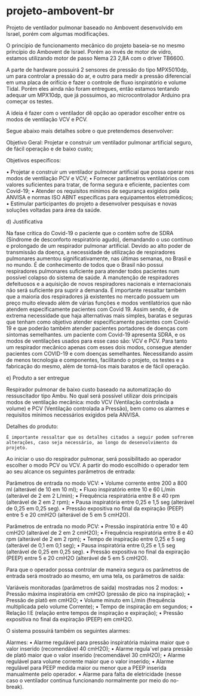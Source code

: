 # projeto-ambovent-br
Projeto de ventilador pulmonar baseado no Ambovent desenvolvido em Israel, porém com algumas modificações.

O princípio de funcionamento mecânico do projeto baseia-se no mesmo princípio do Ambovent de Israel. Porém ao invés de motor de vidro, estamos utilizando motor de passo Nema 23 2,8A com o driver TB6600.

A parte de hardware possuirá 2 sensores de pressão do tipo MPX5010dp, um para controlar a pressão do ar, e outro para medir a pressão diferencial em uma placa de orifício e fazer o controle de fluxo isnpiratório e volume Tidal. Porém eles ainda não foram entregues, então estamos tentando adequar um MPX10dp, que já possuimos, ao microcontrolador Arduino pra começar os testes.

A ideia é fazer com o ventilador dê opção ao operador escolher entre os modos de ventilação VCV e PCV.

Segue abaixo mais detalhes sobre o que pretendemos desenvolver:

Objetivo Geral: Projetar e construir um ventilador pulmonar artificial seguro, de fácil operação e de baixo custo;

Objetivos específicos:

•	Projetar e construir um ventilador pulmonar artificial que possa operar nos modos de ventilação PCV e VCV; 
•	Fornecer parâmetros ventilatórios com valores suficientes para tratar, de forma segura e eficiente, pacientes com Covid-19;
•	Atender os requisitos mínimos de segurança exigidos pela ANVISA e normas ISO ABNT específicas para equipamentos eletromédicos;
•	Estimular participantes do projeto a desenvolver pesquisas e novas soluções voltadas para área da saúde.


d) Justificativa 

Na fase crítica do Covid-19 o paciente que o contém sofre de SDRA (Síndrome de desconforto respiratório agudo), demandando o uso contínuo e prolongado de um respirador pulmonar artificial. Devido ao alto poder de transmissão da doença, a necessidade de utilização de respiradores pulmonares aumentou significativamente, nas últimas semanas, no Brasil e no mundo. É de conhecimento de todos que o Brasil não possui respiradores pulmonares suficiente para atender todos pacientes num possível colapso do sistema de saúde. A manutenção de respiradores defeituosos e a aquisição de novos respiradores nacionais e internacionais não será suficiente pra suprir a demanda. É importante ressaltar também que a maioria dos respiradores já existentes no mercado possuem um preço muito elevado além de várias funções e modos ventilatórios que não atendem especificamente pacientes com Covid 19. 
Assim sendo, é de extrema necessidade que haja alternativas mais simples, baratas e seguras que tenham como objetivo atender especificamente pacientes com Covid-19 e que poderão também atender pacientes portadores de doenças com sintomas semelhantes. um paciente com Covid-19 apresenta SDRA, e os modos de ventilações usados para esse caso são: VCV e PCV. Para tanto um respirador mecânico apenas com esses dois modos, consegue atender pacientes com COVID-19 e com doenças semelhantes. Necessitando assim de menos tecnologia e componentes, facilitando o projeto, os testes e a fabricação do mesmo, além de torná-los mais baratos e de fácil operação. 

e) Produto a ser entregue 

Respirador pulmonar de baixo custo baseado na automatização do ressuscitador tipo Ambu. No qual será possível utilizar dois principais modos de ventilação mecânica: modo VCV (Ventilação controlada a volume) e PCV (Ventilação controlada a Pressão), bem como os alarmes e requisitos mínimos necessários exigidos pela ANVISA.

Detalhes do produto:

	É importante ressaltar que os detalhes citados a seguir podem sofrerem alterações, caso seja necessário, ao longo do desenvolvimento do projeto.
Ao iniciar o uso do respirador pulmonar, será possibilitado ao operador escolher o modo PCV ou VCV. A partir do modo escolhido o operador tem ao seu alcance os seguintes parâmetros de entrada:

Parâmetros de entrada no modo VCV: 
•	Volume corrente entre 200 a 800 ml (alterável de 10 em 10 ml);
•	Fluxo inspiratório entre 10 e 60 L/min (alterável de 2 em 2 L/min); 
•	Frequência respiratória entre 8 e 40 rpm (alterável de 2 em 2 rpm);
•	Pausa inspiratória entre 0,25 e 1,5 seg (alterável de 0,25 em 0,25 seg).
•	Pressão expositiva no final da expiração (PEEP) entre 5 e 20 cmH2O (alterável de 5 em 5 cmH2O).

Parâmetros de entrada no modo PCV:
•	Pressão inspiratória entre 10 e 40 cmH2O (alterável de 2 em 2 cmH2O);
•	Frequência respiratória entre 8 e 40 rpm (alterável de 2 em 2 rpm);
•	Tempo de inspiração entre 0,25 e 5 seg (alterável de 0,1 em 0,1 seg);
•	Pausa inspiratória entre 0,25 e 1,5 seg (alterável de 0,25 em 0,25 seg).
•	Pressão expositiva no final da expiração (PEEP) entre 5 e 20 cmH2O (alterável de 5 em 5 cmH2O).

Para que o operador possa controlar de maneira segura os parâmetros de entrada será mostrado ao mesmo, em uma tela, os parâmetros de saída:


Variáveis monitoradas (parâmetros de saída) mostradas nos 2 modos: 
•	Pressão máxima inspiratória em cmH2O (pressão de pico na inspiração);
•	Pressão de platô em cmH2O;
•	Volume minuto em L/min (frequência multiplicada pelo volume Corrente);
•	Tempo de inspiração em segundos;
•	Relação I:E (relação entre tempos de inspiração e expiração);
•	Pressão expositiva no final da expiração (PEEP) em cmH2O.

O sistema possuirá também os seguintes alarmes:

Alarmes:
•	Alarme regulável para pressão inspiratória máxima maior que o valor inserido (recomendável 40 cmH2O);
•	Alarme regula´vel para pressão de platô maior que o valor inserido (recomendável 30 cmH2O);
•	Alarme regulável para volume corrente maior que o valor inserido;
•	Alarme regulável para PEEP medida maior ou menor que a PEEP inserida manualmente pelo operador.
•	Alarme para falta de eletricidade (nesse caso o ventilador continua funcionando normalmente por meio do no-break).

